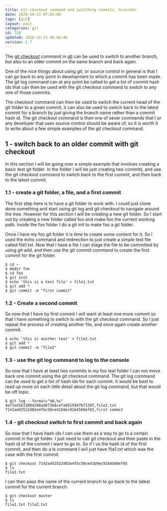 ```yaml
---
title: Git checkout command and switching commits, branches
date: 2020-10-23 07:05:00
tags: [git]
layout: post
categories: git
id: 728
updated: 2020-10-23 08:04:48
version: 1.7
---
```


The [git checkout](https://git-scm.com/docs/git-checkout) command in [git](https://git-scm.com/) can be used to switch to another branch, but also to an older commit on the same branch and back again.

One of the nice things about using git, or source control in general is that I can go back to any point in development to which a commit has been made. The git log command can at any point be called to get a list of commit hash ids that can then be used with the git checkout command to switch to any one of those commits.

The checkout command can then be used to switch the current head of the git folder to a given commit, it can also be used to switch back to the latest commit for a branch by just giving the branch name rather than a commit hash id. The git checkout command is then one of sever commands that I or any developer that uses source control should be aware of, so it is worth it to write about a few simple examples of the git checkout command.

<!-- more -->

## 1 - switch back to an older commit with git checkout

In this section I will be going over a simple example that involves creating a basic test git folder. In the folder I will be just creating two commits, and use the git checkout command to switch back to the first commit, and then back to the latest commit.

### 1.1 - create a git folder, a file, and a first commit

The first step here is to have a git folder to work with. I could just clone done something and start using git log and git checkout to navigate around the tree. However for this section I will be creating a new git folder. So I start out by creating a new folder called foo and make foo the current working path. Inside the foo folder I do a git init to make foo a git folder.

Once I have my foo git folder it is time to create some content for it. So I used the echo command and redirection to just create a simple test file called file1.txt. Now that I have a file I can stage the file to be committed by using git add, and then use the git commit command to create the first commit for the git folder.

```
$ cd ~
$ mkdir foo
$ cd foo
$ git init
$ echo 'this is a test file' > file1.txt
$ git add *
$ git commit -m "first commit"
```

### 1.2 - Create a second commit

So now that I have by first commit I will want at least one more commit so that I have something to switch to with the git checkout command. So I just repeat the process of creating another file, and once again create another commit.

```
$ echo 'this is another test' > file2.txt
$ git add *
$ git commit -m "file2"
```

### 1.3 - use the git log command to log to the console

So now that I have at least two commits in my foo test folder I can not move back one commit using the git checkout command. The git log command can be used to get a list of hash ids for each commit. It would be best to read up more on each little detail about the git log command, but that would be off topic.

```
$ git log --format="%H,%s"
4e7fed1631804288ad873b8cefa9515947bf13df,file2.txt
7142ad43522d02e4fbc50ce41b9ec91b4560ef65,first commit
```

### 1.4 - git checkout switch to first commit and back again

So now that I have hash ids I can use them as a way to go to a certain commit in the git folder. I just need to call git checkout and then paste in the hash id of the commit I want to go to. So if I us the hash id of the first commit, and then do a ls command I will just have file1.txt which was the case with the first commit.

```
$ git checkout 7142ad43522d02e4fbc50ce41b9ec91b4560ef65
$ ls
file1.txt
```

I can then pass the name of the current branch to go back to the latest commit for the current branch.

```
$ git checkout master
$ ls
file1.txt file2.txt
```